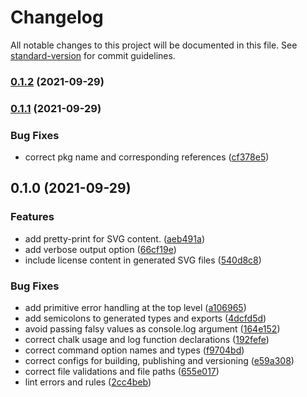 # Changelog

All notable changes to this project will be documented in this file. See [standard-version](https://github.com/conventional-changelog/standard-version) for commit guidelines.

### [0.1.2](https://github.com/binarybang/noce-svg-icon-preparer/compare/v0.1.1...v0.1.2) (2021-09-29)

### [0.1.1](https://github.com/binarybang/noce-icon-preparator/compare/v0.1.0...v0.1.1) (2021-09-29)


### Bug Fixes

* correct pkg name and corresponding references ([cf378e5](https://github.com/binarybang/noce-icon-preparator/commit/cf378e5dec2a57603341e72625d46fcb1143d13f))

## 0.1.0 (2021-09-29)


### Features

* add pretty-print for SVG content. ([aeb491a](https://github.com/binarybang/noce-icon-preparator/commit/aeb491aeb303164e52be4829710ec2e5746f06c6))
* add verbose output option ([66cf19e](https://github.com/binarybang/noce-icon-preparator/commit/66cf19ec2aa6ce04b3a514443871c41c6a2e200f))
* include license content in generated SVG files ([540d8c8](https://github.com/binarybang/noce-icon-preparator/commit/540d8c86fb52325c1e4834133f92680a7babe7fa))


### Bug Fixes

* add primitive error handling at the top level ([a106965](https://github.com/binarybang/noce-icon-preparator/commit/a10696535408d67cbc240a493a00332513aa045d))
* add semicolons to generated types and exports ([4dcfd5d](https://github.com/binarybang/noce-icon-preparator/commit/4dcfd5d28ed06a5c61997d70ae899f01ee3dbbae))
* avoid passing falsy values as console.log argument ([164e152](https://github.com/binarybang/noce-icon-preparator/commit/164e1526384cb0688af6f85feb053dc444acb25b))
* correct chalk usage and log function declarations ([192fefe](https://github.com/binarybang/noce-icon-preparator/commit/192fefe5112acbe8ab4518ac92169cf95f35643e))
* correct command option names and types ([f9704bd](https://github.com/binarybang/noce-icon-preparator/commit/f9704bdf72d4bfe7b7191c88e1a72420c3a858dc))
* correct configs for building, publishing and versioning ([e59a308](https://github.com/binarybang/noce-icon-preparator/commit/e59a308fa46caae74d2f4cfaf43a93c9064f51e4))
* correct file validations and file paths ([655e017](https://github.com/binarybang/noce-icon-preparator/commit/655e017468e1d80fb989b2c486eb6049d41e3581))
* lint errors and rules ([2cc4beb](https://github.com/binarybang/noce-icon-preparator/commit/2cc4bebc0601dfe9943b15f3606e64e3fa04217a))
